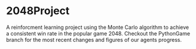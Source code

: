 # 2048Project

A reinforcment learning project using the Monte Carlo algorithm to achieve a consistent win rate in the popular game 2048. Checkout the PythonGame branch for the most recent changes and figures of our agents progress.
